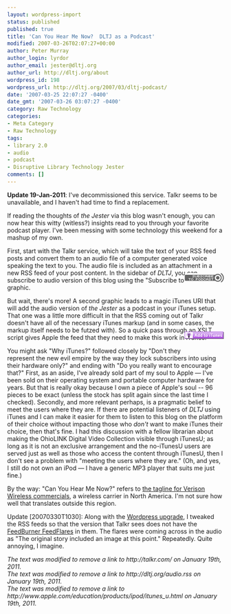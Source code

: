 ```yaml
---
layout: wordpress-import
status: published
published: true
title: 'Can You Hear Me Now?  DLTJ as a Podcast'
modified: 2007-03-26T02:07:27+00:00
author: Peter Murray
author_login: lyrdor
author_email: jester@dltj.org
author_url: http://dltj.org/about
wordpress_id: 198
wordpress_url: http://dltj.org/2007/03/dltj-podcast/
date: '2007-03-25 22:07:27 -0400'
date_gmt: '2007-03-26 03:07:27 -0400'
category: Raw Technology
categories:
- Meta Category
- Raw Technology
tags:
- library 2.0
- audio
- podcast
- Disruptive Library Technology Jester
comments: []
---
```

<p><b>Update 19-Jan-2011</b>: I've decommissioned this service.  Talkr seems to be unavailable, and I haven't had time to find a replacement.</p>
<p>If reading the thoughts of <i>the Jester</i> via this blog wasn't enough, you can now hear this witty (witless?) insights read to you through your favorite podcast player.  I've been messing with some technology this weekend for a mashup of my own.</p>
<p>First, start with the <span class="removed_link" title="http://talkr.com/">Talkr service</span>, which will take the text of your RSS feed posts and convert them to an audio file of a computer generated voice speaking the text to you.  The audio file is included as an attachment in a new RSS feed of your post content.  In the sidebar of <i>DLTJ</i>, you can subscribe to audio version of this blog using the "Subscribe to Postcast" graphic.<span class="removed_link" title="http://dltj.org/audio.rss"><img src="/assets/images/2007/03/sub-podcast.jpg" width="91" height="22" style="position: relative; top: -25px; float: right;" alt="Subscribe to Podcast graphic" /></span></p>
<p>But wait, there's more!  A second graphic leads to a magic iTunes URI that will add the audio version of <i>the Jester</i> as a podcast in your iTunes setup.  That one was a little more difficult in that the RSS coming out of Talkr doesn't have all of the necessary iTunes markup (and in some cases, the markup itself needs to be futzed with).  So a quick pass through an XSLT script gives Apple the feed that they need to make this work in iTunes.<a href="http://phobos.apple.com/WebObjects/MZStore.woa/wa/viewPodcast?id=220335143" title="DLTJ via iTunes"><img src="/assets/images/2007/03/sub-itunes.gif" width="91" height="17" style="position: relative; top: -22px; float: right;" alt="Subscribe via iTunes graphic" /></a></p>
<p>You might ask "Why iTunes?" followed closely by "Don't they represent the new evil empire by the way they lock subscribers into using their hardware only?" and ending with "Do you really want to encourage that?"  First, as an aside, I've already sold part of my soul to Apple &mdash; I've been sold on their operating system and portable computer hardware for years.  But that is really okay because I own a piece of Apple's soul -- 96 pieces to be exact (unless the stock has split again since the last time I checked).  Secondly, and more relevant perhaps, is a pragmatic belief to meet the users where they are.  If there are potential listeners of <i>DLTJ</i> using iTunes and I can make it easier for them to listen to this blog on the platform of their choice without impacting those who <em>don't</em> want to make iTunes their choice, then that's fine.  I had this discussion with a fellow librarian about making the OhioLINK Digital Video Collection visible through <span class="removed_link" title="http://www.apple.com/education/products/ipod/itunes_u.html">iTunesU</span>; as long as it is not an exclusive arrangement and the no-iTunesU users are served just as well as those who access the content through iTunesU, then I don't see a problem with "meeting the users where they are."  (Oh, and yes, I still do not own an iPod &mdash; I have a generic MP3 player that suits me just fine.)</p>
<p>By the way:  "Can You Hear Me Now?" refers to <a href="http://www.usatoday.com/money/advertising/adtrack/2004-02-22-track-verizon_x.htm" title="USATODAY.com article - &#039;Can you hear me now?&#039; a hit">the tagline for Verison Wireless commercials</a>, a wireless carrier in North America.  I'm not sure how well that translates outside this region.</p>
<p>Update [20070330T1030]:  Along with the <a href="/article/wordpress-upgrade">Wordpress upgrade</a>, I tweaked the RSS feeds so that the version that Talkr sees does not have the <a href="http://www.feedburner.com/fb/a/publishers/feedflare" title="FeedBurner - FeedFlare Overview and FAQ">FeedBurner FeedFlares</a> in them.  The flares were coming across in the audio as "The original story included an image at this point."  Repeatedly.  Quite annoying, I imagine.
<p style="padding:0;margin:0;font-style:italic;" class="removed_link">The text was modified to remove a link to http://talkr.com/ on January 19th, 2011.</p>
<p style="padding:0;margin:0;font-style:italic;" class="removed_link">The text was modified to remove a link to http://dltj.org/audio.rss on January 19th, 2011.</p>
<p style="padding:0;margin:0;font-style:italic;" class="removed_link">The text was modified to remove a link to http://www.apple.com/education/products/ipod/itunes_u.html on January 19th, 2011.</p>
